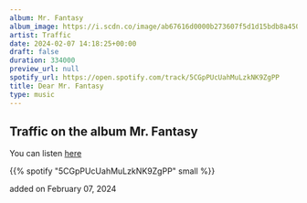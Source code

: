 ```yaml
---
album: Mr. Fantasy
album_image: https://i.scdn.co/image/ab67616d0000b273607f5d1d15bdb8a450840ccf
artist: Traffic
date: 2024-02-07 14:18:25+00:00
draft: false
duration: 334000
preview_url: null
spotify_url: https://open.spotify.com/track/5CGpPUcUahMuLzkNK9ZgPP
title: Dear Mr. Fantasy
type: music
---
```



## Traffic on the album Mr. Fantasy

You can listen [here](https://open.spotify.com/track/5CGpPUcUahMuLzkNK9ZgPP)

{{% spotify "5CGpPUcUahMuLzkNK9ZgPP" small %}}

added on February 07, 2024